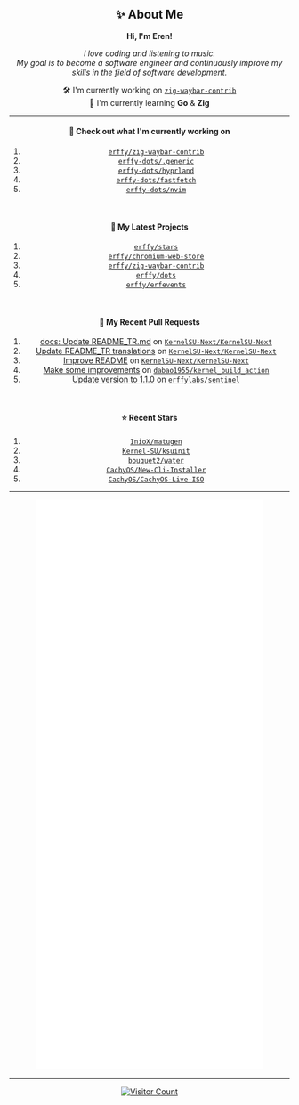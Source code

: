 <h2 align="center">✨ About Me</h2>

<p align="center">
  <b>Hi, I'm Eren!</b>
</p>

<p align="center">
  <i>
    I love coding and listening to music.<br/>
    My goal is to become a software engineer and continuously improve my skills in the field of software development.
  </i>
</p>

<p align="center">
  🛠️ I'm currently working on <a href="https://github.com/erffy/zig-waybar-contrib" target="_blank"><code>zig-waybar-contrib</code></a><br/>
  🌱 I'm currently learning <b>Go</b> & <b>Zig</b>
</p>

---

<h4 align="center">👷 Check out what I'm currently working on</h4>

<div align="center">
  <ol>
    <li>
      <a href="https://github.com/erffy/zig-waybar-contrib" target="_blank"><code>erffy/zig-waybar-contrib</code></a>
    </li>
    <li>
      <a href="https://github.com/erffy-dots/.generic" target="_blank"><code>erffy-dots/.generic</code></a>
    </li>
    <li>
      <a href="https://github.com/erffy-dots/hyprland" target="_blank"><code>erffy-dots/hyprland</code></a>
    </li>
    <li>
      <a href="https://github.com/erffy-dots/fastfetch" target="_blank"><code>erffy-dots/fastfetch</code></a>
    </li>
    <li>
      <a href="https://github.com/erffy-dots/nvim" target="_blank"><code>erffy-dots/nvim</code></a>
    </li></ol>
</div>

<br/>

<h4 align="center">🌱 My Latest Projects</h4>

<div align="center">
  <ol>
    <li>
      <a href="https://github.com/erffy/stars" target="_blank"><code>erffy/stars</code></a>
    </li>
    <li>
      <a href="https://github.com/erffy/chromium-web-store" target="_blank"><code>erffy/chromium-web-store</code></a>
    </li>
    <li>
      <a href="https://github.com/erffy/zig-waybar-contrib" target="_blank"><code>erffy/zig-waybar-contrib</code></a>
    </li>
    <li>
      <a href="https://github.com/erffy/dots" target="_blank"><code>erffy/dots</code></a>
    </li>
    <li>
      <a href="https://github.com/erffy/erfevents" target="_blank"><code>erffy/erfevents</code></a>
    </li>
  </ol>
</div>

<br/>

<h4 align="center">🔨 My Recent Pull Requests</h4>

<div align="center">
  <ol>
    <li>
      <a href="https://github.com/KernelSU-Next/KernelSU-Next/pull/598" target="_blank">docs: Update README_TR.md</a> on
      <a href="https://github.com/KernelSU-Next/KernelSU-Next" target="_blank"><code>KernelSU-Next/KernelSU-Next</code></a>
    </li>
    <li>
      <a href="https://github.com/KernelSU-Next/KernelSU-Next/pull/597" target="_blank">Update README_TR translations</a> on
      <a href="https://github.com/KernelSU-Next/KernelSU-Next" target="_blank"><code>KernelSU-Next/KernelSU-Next</code></a>
    </li>
    <li>
      <a href="https://github.com/KernelSU-Next/KernelSU-Next/pull/562" target="_blank">Improve README</a> on
      <a href="https://github.com/KernelSU-Next/KernelSU-Next" target="_blank"><code>KernelSU-Next/KernelSU-Next</code></a>
    </li>
    <li>
      <a href="https://github.com/dabao1955/kernel_build_action/pull/119" target="_blank">Make some improvements</a> on
      <a href="https://github.com/dabao1955/kernel_build_action" target="_blank"><code>dabao1955/kernel_build_action</code></a>
    </li>
    <li>
      <a href="https://github.com/erffylabs/sentinel/pull/6" target="_blank">Update version to 1.1.0</a> on
      <a href="https://github.com/erffylabs/sentinel" target="_blank"><code>erffylabs/sentinel</code></a>
    </li>
  </ol>
</div>

<br/>

<h4 align="center">⭐ Recent Stars</h4>

<div align="center">
  <ol>
    <li>
      <a href="https://github.com/InioX/matugen" target="_blank"><code>InioX/matugen</code></a>
    </li>
    <li>
      <a href="https://github.com/Kernel-SU/ksuinit" target="_blank"><code>Kernel-SU/ksuinit</code></a>
    </li>
    <li>
      <a href="https://github.com/bouquet2/water" target="_blank"><code>bouquet2/water</code></a>
    </li>
    <li>
      <a href="https://github.com/CachyOS/New-Cli-Installer" target="_blank"><code>CachyOS/New-Cli-Installer</code></a>
    </li>
    <li>
      <a href="https://github.com/CachyOS/CachyOS-Live-ISO" target="_blank"><code>CachyOS/CachyOS-Live-ISO</code></a>
    </li></ol>
</div>

---

<p align="center">
  <img src="https://raw.githubusercontent.com/erffy/erffy/main/github-metrics.svg" alt="GitHub Metrics"/>
</p>

---

<p align="center">
  <a href="https://visitcount.itsvg.in">
    <img src="https://visitcount.itsvg.in/api?id=erffy&icon=5&color=13" alt="Visitor Count"/>
  </a>
</p>
